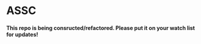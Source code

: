 # ASSC
#### This repo is being consructed/refactored. Please put it on your watch list for updates!
